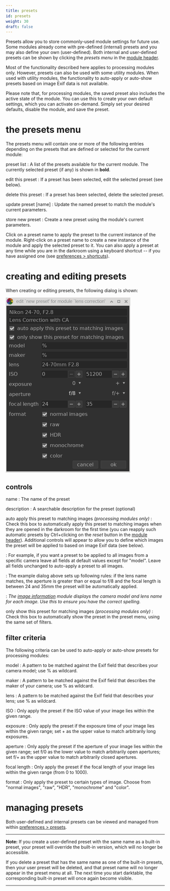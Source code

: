 ```yaml
---
title: presets
id: presets
weight: 30
draft: false
---
```


Presets allow you to store commonly-used module settings for future use. Some modules already come with pre-defined (internal) presets and you may also define your own (user-defined). Both internal and user-defined presets can be shown by clicking the _presets menu_ in the [module header](./module-header.md).

Most of the functionality described here applies to processing modules only. However, presets can also be used with some utility modules. When used with utility modules, the functionality to auto-apply or auto-show presets based on image Exif data is not available.

Please note that, for processing modules, the saved preset also includes the active state of the module. You can use this to create your own default settings, which you can activate on-demand. Simply set your desired defaults, disable the module, and save the preset.

# the presets menu

The presets menu will contain one or more of the following entries depending on the presets that are defined or selected for the current module:

preset list
: A list of the presets available for the current module. The currently selected preset (if any) is shown in **bold**.

edit this preset
: If a preset has been selected, edit the selected preset (see below).

delete this preset
: If a preset has been selected, delete the selected preset.

update preset \[name\]
: Update the named preset to match the module's current parameters.

store new preset
: Create a new preset using the module's current parameters.

Click on a preset name to apply the preset to the current instance of the module.  Right-click on a preset name to create a new instance of the module and apply the selected preset to it.  You can also apply a preset at any time while you are in the darkroom using a keyboard shortcut -- if you have assigned one (see [preferences > shortcuts](../../preferences-settings/shortcuts.md)).

# creating and editing presets

When creating or editing presets, the following dialog is shown:

![new preset](./presets/new_preset.png#w33)

## controls

name
: The name of the preset

description
: A searchable description for the preset (optional)

auto apply this preset to matching images _(processing modules only)_
: Check this box to automatically apply this preset to matching images when they are opened in the darkroom for the first time (you can reapply such automatic presets by Ctrl+clicking on the _reset_ button in the [module header](./module-header.md)). Additional controls will appear to allow you to define which images the preset will be applied to based on image Exif data (see below).

: For example, if you want a preset to be applied to all images from a specific camera leave all fields at default values except for "model". Leave all fields unchanged to auto-apply a preset to all images.

: The example dialog above sets up following rules: if the lens name matches, the aperture is greater than or equal to f/8 and the focal length is between 24 and 35mm the preset will be automatically applied. 

: _The [image information](../../module-reference/utility-modules/shared/image-information.md) module displays the camera model and lens name for each image. Use this to ensure you have the correct spelling._

only show this preset for matching images _(processing modules only)_
: Check this box to automatically show the preset in the preset menu, using the same set of filters.

## filter criteria

The following criteria can be used to auto-apply or auto-show presets for processing modules:

model
: A pattern to be matched against the Exif field that describes your camera model; use % as wildcard.

maker
: A pattern to be matched against the Exif field that describes the maker of your camera; use % as wildcard.

lens
: A pattern to be matched against the Exif field that describes your lens; use % as wildcard.

ISO
: Only apply the preset if the ISO value of your image lies within the given range.

exposure
: Only apply the preset if the exposure time of your image lies within the given range; set + as the upper value to match arbitrarily long exposures.

aperture
: Only apply the preset if the aperture of your image lies within the given range; set f/0 as the lower value to match arbitrarily open apertures; set f/+ as the upper value to match arbitrarily closed apertures.

focal length
: Only apply the preset if the focal length of your image lies within the given range (from 0 to 1000). 

format
: Only apply the preset to certain types of image. Choose from "normal images", "raw", "HDR", "monochrome" and "color".

# managing presets

Both user-defined and internal presets can be viewed and managed from within [preferences > presets](../../../preferences-settings/presets.md).

---

**Note:** If you create a user-defined preset with the same name as a built-in preset, your preset will override the built-in version, which will no longer be accessible.

If you delete a preset that has the same name as one of the built-in presets, then your user preset will be deleted, and that preset name will no longer appear in the preset menu at all. The next time you start darktable, the corresponding built-in preset will once again become visible.

---

